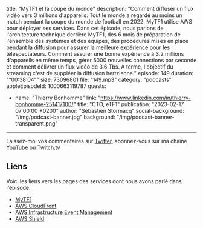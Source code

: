 title: "MyTF1 et la coupe du monde"
description: "Comment diffuser un flux vidéo vers 3 millions d'appareils: Tout le monde a regardé au moins un match pendant la coupe du monde de football en 2022. MyTF1 utilise AWS pour déployer ses services. Dans cet épisode, nous parlons de l'architecture technique derrière MyTF1, des 6 mois de préparation de l'ensemble des systèmes et des équipes, des procédures mises en place pendant la diffusion pour assurer la meilleure expérience pour les téléspectateurs. Comment assurer une bonne expérience à 3.2 millions d'appareils en même temps, gérer 5000 nouvelles connections par seconde et comment délivrer un flux vidéo de 3.6 Tbs. A terme, l'objectif du streaming c'est de suppléer la diffusion hertzienne."
episode: 149
duration: "“00:38:04\""
size: 73096801
file: "149.mp3"
category: "podcasts"
appleEpisodeId: 1000663119787
guests:
  - name: "Thierry Bonhomme"
    link: "https://www.linkedin.com/in/thierry-bonhomme-251417100/"
    title: "CTO, eTF1"
publication: "2023-02-17 07:00:00 +0200"
author: "Sébastien Stormacq"
social-background: "/img/podcast-banner.jpg"
background: "/img/podcast-banner-transparent.png"
---

Laissez-moi vos commentaires sur [Twitter](https://twitter.com/sebsto), abonnez-vous sur ma chaîne [YouTube](https://www.youtube.com/sebsto) ou [Twitch.tv](https://www.twitch.tv/sebAWS)

## Liens

Voici les liens vers les pages des services dont nous avons parlé dans l'épisode.

- [MyTF1](https://www.tf1.fr)
- [AWS CloudFront](https://aws.amazon.com/cloudfront/)
- [AWS Infrastructure Event Management](https://aws.amazon.com/premiumsupport/programs/iem/)
- [AWS Shield](https://aws.amazon.com/shield/)
